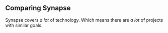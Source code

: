 ## Comparing Synapse

Synapse covers _a lot_ of technology. Which means there are _a lot_ of projects with similar goals.




